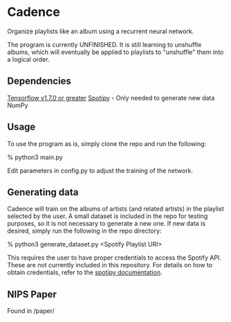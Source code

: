 # Cadence
Organize playlists like an album using a recurrent neural network.

The program is currently UNFINISHED. It is still learning to unshuffle albums, which will eventually be applied to playlists to "unshuffle" them into a logical order.

## Dependencies

<a href="https://www.tensorflow.org/install/">Tensorflow v1.7.0 or greater</a>
<a href="http://spotipy.readthedocs.io/en/latest/#installation">Spotipy</a> - Only needed to generate new data
NumPy

## Usage

To use the program as is, simply clone the repo and run the following:

% python3 main.py

Edit parameters in config.py to adjust the training of the network.

## Generating data

Cadence will train on the albums of artists (and related artists) in the playlist selected by the user.
A small dataset is included in the repo for testing purposes, so it is not necessary to generate a new one.
If new data is desired, simply run the following in the repo directory:

% python3 generate_dataset.py \<Spotify Playlist URI\>

This requires the user to have proper credentials to access the Spotify API. These are not currently included in this repository.
 For details on how to obtain credentials, refer to the
 <a href="http://spotipy.readthedocs.io/en/latest/#authorized-requests">spotipy documentation</a>.
 
 ## NIPS Paper
 
 Found in /paper/
